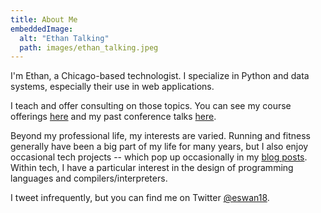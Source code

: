 ```yaml
---
title: About Me
embeddedImage:
  alt: "Ethan Talking"
  path: images/ethan_talking.jpeg
---
```


I'm Ethan, a Chicago-based technologist.
I specialize in Python and data systems, especially their use in web applications.

I teach and offer consulting on those topics.
You can see my course offerings [here](/teaching) and my past conference talks [here](/appearances).

Beyond my professional life, my interests are varied.
Running and fitness generally have been a big part of my life for many years, but I also enjoy occasional tech projects -- which pop up occasionally in my [blog posts](/posts).
Within tech, I have a particular interest in the design of programming languages and compilers/interpreters.

I tweet infrequently, but you can find me on Twitter [@eswan18](https://x.com/eswan18).